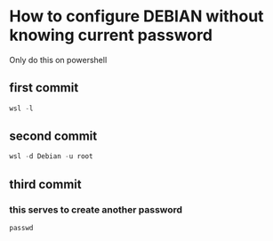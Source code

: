 # How to configure DEBIAN without knowing current password
Only do this on powershell
## first commit
```powershell
wsl -l
```
## second commit
```powershell
wsl -d Debian -u root
```
## third commit
### this serves to create another password 
```powershell
passwd
```
